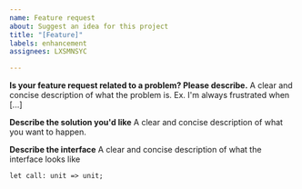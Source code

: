 ```yaml
---
name: Feature request
about: Suggest an idea for this project
title: "[Feature]"
labels: enhancement
assignees: LXSMNSYC

---
```


**Is your feature request related to a problem? Please describe.**
A clear and concise description of what the problem is. Ex. I'm always frustrated when [...]

**Describe the solution you'd like**
A clear and concise description of what you want to happen.

**Describe the interface**
A clear and concise description of what the interface looks like

```reason
let call: unit => unit;
```
